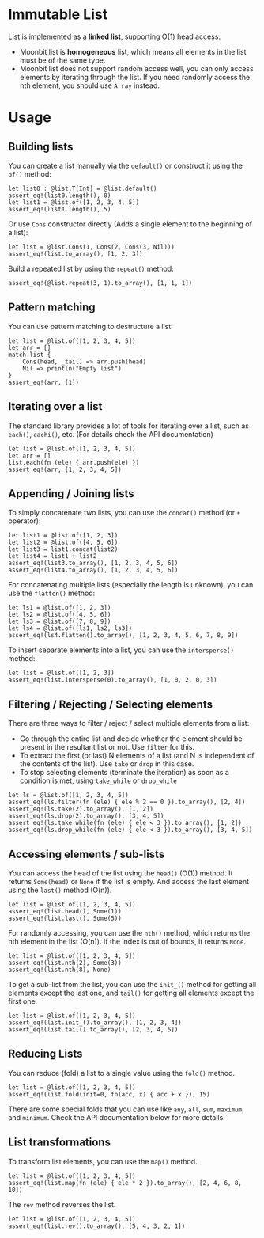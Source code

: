# Immutable List

List is implemented as a **linked list**, supporting O(1) head access.
- Moonbit list is **homogeneous** list, which means all elements in the list must be of the same type.
- Moonbit list does not support random access well, you can only access elements by iterating through the list. If you need randomly access the nth element, you should use `Array` instead.

# Usage

## Building lists 

You can create a list manually via the `default()` or construct it using the `of()` method: 
```moonbit
let list0 : @list.T[Int] = @list.default()
assert_eq!(list0.length(), 0)
let list1 = @list.of([1, 2, 3, 4, 5])
assert_eq!(list1.length(), 5)
```

Or use `Cons` constructor directly (Adds a single element to the beginning of a list):
```moonbit
let list = @list.Cons(1, Cons(2, Cons(3, Nil)))
assert_eq!(list.to_array(), [1, 2, 3])
```

Build a repeated list by using the `repeat()` method:
```moonbit
assert_eq!(@list.repeat(3, 1).to_array(), [1, 1, 1])
```

## Pattern matching
You can use pattern matching to destructure a list:
```moonbit
let list = @list.of([1, 2, 3, 4, 5])
let arr = []
match list {
    Cons(head, _tail) => arr.push(head)
    Nil => println("Empty list")
}
assert_eq!(arr, [1])
```

## Iterating over a list
The standard library provides a lot of tools for iterating over a list, such as `each()`, `eachi()`, etc. (For details check the API documentation)
```moonbit
let list = @list.of([1, 2, 3, 4, 5])
let arr = []
list.each(fn (ele) { arr.push(ele) }) 
assert_eq!(arr, [1, 2, 3, 4, 5])
```

## Appending / Joining lists
To simply concatenate two lists, you can use the `concat()` method (or `+` operator):
```moonbit
let list1 = @list.of([1, 2, 3])
let list2 = @list.of([4, 5, 6])
let list3 = list1.concat(list2)
let list4 = list1 + list2
assert_eq!(list3.to_array(), [1, 2, 3, 4, 5, 6])
assert_eq!(list4.to_array(), [1, 2, 3, 4, 5, 6])
```

For concatenating multiple lists (especially the length is unknown), you can use the `flatten()` method:
```moonbit
let ls1 = @list.of([1, 2, 3])
let ls2 = @list.of([4, 5, 6])
let ls3 = @list.of([7, 8, 9])
let ls4 = @list.of([ls1, ls2, ls3])
assert_eq!(ls4.flatten().to_array(), [1, 2, 3, 4, 5, 6, 7, 8, 9])
```

To insert separate elements into a list, you can use the `intersperse()` method:

```moonbit
let list = @list.of([1, 2, 3])
assert_eq!(list.intersperse(0).to_array(), [1, 0, 2, 0, 3])
```

## Filtering / Rejecting / Selecting elements
There are three ways to filter / reject / select multiple elements from a list:
- Go through the entire list and decide whether the element should be present in the resultant list or not. Use `filter` for this.
- To extract the first (or last) N elements of a list (and N is independent of the contents of the list). Use `take` or `drop` in this case.
- To stop selecting elements (terminate the iteration) as soon as a condition is met, using `take_while` or `drop_while`

```moonbit
let ls = @list.of([1, 2, 3, 4, 5])
assert_eq!(ls.filter(fn (ele) { ele % 2 == 0 }).to_array(), [2, 4])
assert_eq!(ls.take(2).to_array(), [1, 2])
assert_eq!(ls.drop(2).to_array(), [3, 4, 5])
assert_eq!(ls.take_while(fn (ele) { ele < 3 }).to_array(), [1, 2])
assert_eq!(ls.drop_while(fn (ele) { ele < 3 }).to_array(), [3, 4, 5])
```

## Accessing elements / sub-lists
You can access the head of the list using the `head()` (O(1)) method. It returns `Some(head)` or `None` if the list is empty.
And access the last element using the `last()` method (O(n)). 

```moonbit
let list = @list.of([1, 2, 3, 4, 5])
assert_eq!(list.head(), Some(1))
assert_eq!(list.last(), Some(5))
```

For randomly accessing, you can use the `nth()` method, which returns the nth element in the list (O(n)). 
If the index is out of bounds, it returns `None`.
```moonbit
let list = @list.of([1, 2, 3, 4, 5])
assert_eq!(list.nth(2), Some(3))
assert_eq!(list.nth(8), None)
```

To get a sub-list from the list, you can use the `init_()` method for getting all elements except the last one, and `tail()` for getting all elements except the first one.
```moonbit
let list = @list.of([1, 2, 3, 4, 5])
assert_eq!(list.init_().to_array(), [1, 2, 3, 4])
assert_eq!(list.tail().to_array(), [2, 3, 4, 5])
```

## Reducing Lists
You can reduce (fold) a list to a single value using the `fold()` method.
```moonbit
let list = @list.of([1, 2, 3, 4, 5])
assert_eq!(list.fold(init=0, fn(acc, x) { acc + x }), 15)
```

There are some special folds that you can use like `any`, `all`, `sum`, `maximum`, and `minimum`. Check the API documentation below for more details.

## List transformations
To transform list elements, you can use the `map()` method.
```moonbit
let list = @list.of([1, 2, 3, 4, 5])
assert_eq!(list.map(fn (ele) { ele * 2 }).to_array(), [2, 4, 6, 8, 10])
```

The `rev` method reverses the list.
```moonbit
let list = @list.of([1, 2, 3, 4, 5])
assert_eq!(list.rev().to_array(), [5, 4, 3, 2, 1])
```